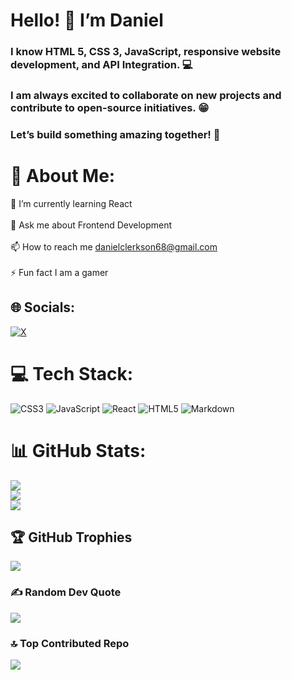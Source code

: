 
# Hello! 👋 I’m Daniel

### I know HTML 5, CSS 3, JavaScript, responsive website development, and API Integration. 💻

### I am always excited to collaborate on new projects and contribute to open-source initiatives. 😁

### Let’s build something amazing together! 🚀

# 💫 About Me:
🌱 I’m currently learning React<br><br>💬 Ask me about Frontend Development<br><br>📫 How to reach me danielclerkson68@gmail.com<br><br>⚡ Fun fact I am a gamer


## 🌐 Socials:
[![X](https://img.shields.io/badge/X-black.svg?logo=X&logoColor=white)](https://x.com/clerksondaniel) 

# 💻 Tech Stack:
![CSS3](https://img.shields.io/badge/css3-%231572B6.svg?style=for-the-badge&logo=css3&logoColor=white) ![JavaScript](https://img.shields.io/badge/javascript-%23323330.svg?style=for-the-badge&logo=javascript&logoColor=%23F7DF1E) ![React](https://img.shields.io/badge/react-%2320232a.svg?style=for-the-badge&logo=react&logoColor=%2361DAFB) ![HTML5](https://img.shields.io/badge/html5-%23E34F26.svg?style=for-the-badge&logo=html5&logoColor=white) ![Markdown](https://img.shields.io/badge/markdown-%23000000.svg?style=for-the-badge&logo=markdown&logoColor=white)
# 📊 GitHub Stats:
![](https://github-readme-stats.vercel.app/api?username=Daniel-Clerkson&theme=dark&hide_border=false&include_all_commits=false&count_private=false)<br/>
![](https://github-readme-streak-stats.herokuapp.com/?user=Daniel-Clerkson&theme=dark&hide_border=false)<br/>
![](https://github-readme-stats.vercel.app/api/top-langs/?username=Daniel-Clerkson&theme=dark&hide_border=false&include_all_commits=false&count_private=false&layout=compact)

## 🏆 GitHub Trophies
![](https://github-profile-trophy.vercel.app/?username=Daniel-Clerkson&theme=radical&no-frame=false&no-bg=true&margin-w=4)

### ✍️ Random Dev Quote
![](https://quotes-github-readme.vercel.app/api?type=horizontal&theme=radical)

### 🔝 Top Contributed Repo
![](https://github-contributor-stats.vercel.app/api?username=Daniel-Clerkson&limit=5&theme=dark&combine_all_yearly_contributions=true)

<!-- Proudly created with GPRM ( https://gprm.itsvg.in ) -->
